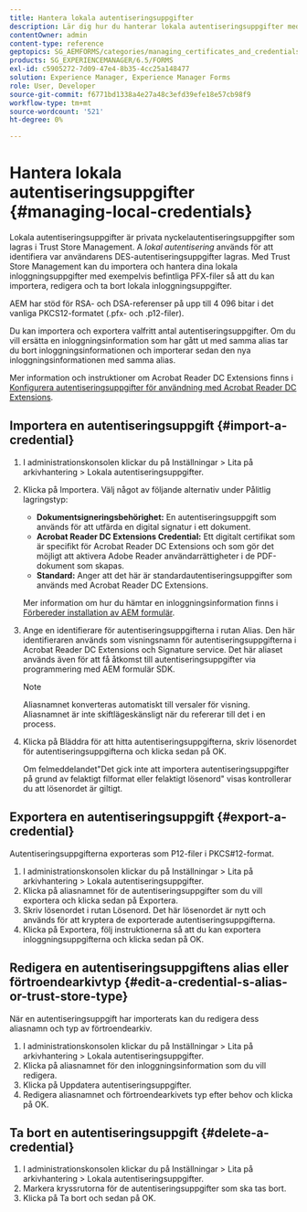```yaml
---
title: Hantera lokala autentiseringsuppgifter
description: Lär dig hur du hanterar lokala autentiseringsuppgifter med pålitlighetslagerhanteringen. AEM formulär har stöd för RSA- och DSA-referenser i PKCS12-standardformulär.
contentOwner: admin
content-type: reference
geptopics: SG_AEMFORMS/categories/managing_certificates_and_credentials
products: SG_EXPERIENCEMANAGER/6.5/FORMS
exl-id: c5905272-7d09-47e4-8b35-4cc25a148477
solution: Experience Manager, Experience Manager Forms
role: User, Developer
source-git-commit: f6771bd1338a4e27a48c3efd39efe18e57cb98f9
workflow-type: tm+mt
source-wordcount: '521'
ht-degree: 0%

---
```


# Hantera lokala autentiseringsuppgifter {#managing-local-credentials}

Lokala autentiseringsuppgifter är privata nyckelautentiseringsuppgifter som lagras i Trust Store Management. A *lokal autentisering* används för att identifiera var användarens DES-autentiseringsuppgifter lagras. Med Trust Store Management kan du importera och hantera dina lokala inloggningsuppgifter med exempelvis befintliga PFX-filer så att du kan importera, redigera och ta bort lokala inloggningsuppgifter.

AEM har stöd för RSA- och DSA-referenser på upp till 4 096 bitar i det vanliga PKCS12-formatet (.pfx- och .p12-filer).

Du kan importera och exportera valfritt antal autentiseringsuppgifter. Om du vill ersätta en inloggningsinformation som har gått ut med samma alias tar du bort inloggningsinformationen och importerar sedan den nya inloggningsinformationen med samma alias.

Mer information och instruktioner om Acrobat Reader DC Extensions finns i [Konfigurera autentiseringsuppgifter för användning med Acrobat Reader DC Extensions](/help/forms/using/admin-help/configuring-credentials-acrobat-reader-dc.md#configuring-credentials-for-use-with-acrobat-reader-dc-extensions).

## Importera en autentiseringsuppgift {#import-a-credential}

1. I administrationskonsolen klickar du på Inställningar > Lita på arkivhantering > Lokala autentiseringsuppgifter.
1. Klicka på Importera. Välj något av följande alternativ under Pålitlig lagringstyp:

   * **Dokumentsigneringsbehörighet:** En autentiseringsuppgift som används för att utfärda en digital signatur i ett dokument.
   * **Acrobat Reader DC Extensions Credential:** Ett digitalt certifikat som är specifikt för Acrobat Reader DC Extensions och som gör det möjligt att aktivera Adobe Reader användarrättigheter i de PDF-dokument som skapas.
   * **Standard:** Anger att det här är standardautentiseringsuppgifter som används med Acrobat Reader DC Extensions.

   Mer information om hur du hämtar en inloggningsinformation finns i [Förbereder installation av AEM formulär](https://helpx.adobe.com/pdf/aem-forms/6-3/prepare-install-single-server.pdf).

1. Ange en identifierare för autentiseringsuppgifterna i rutan Alias. Den här identifieraren används som visningsnamn för autentiseringsuppgifterna i Acrobat Reader DC Extensions och Signature service. Det här aliaset används även för att få åtkomst till autentiseringsuppgifter via programmering med AEM formulär SDK.

   >[!NOTE]
   >
   >Aliasnamnet konverteras automatiskt till versaler för visning. Aliasnamnet är inte skiftlägeskänsligt när du refererar till det i en process.

1. Klicka på Bläddra för att hitta autentiseringsuppgifterna, skriv lösenordet för autentiseringsuppgifterna och klicka sedan på OK.

   Om felmeddelandet&quot;Det gick inte att importera autentiseringsuppgifter på grund av felaktigt filformat eller felaktigt lösenord&quot; visas kontrollerar du att lösenordet är giltigt.

## Exportera en autentiseringsuppgift {#export-a-credential}

Autentiseringsuppgifterna exporteras som P12-filer i PKCS#12-format.

1. I administrationskonsolen klickar du på Inställningar > Lita på arkivhantering > Lokala autentiseringsuppgifter.
1. Klicka på aliasnamnet för de autentiseringsuppgifter som du vill exportera och klicka sedan på Exportera.
1. Skriv lösenordet i rutan Lösenord. Det här lösenordet är nytt och används för att kryptera de exporterade autentiseringsuppgifterna.
1. Klicka på Exportera, följ instruktionerna så att du kan exportera inloggningsuppgifterna och klicka sedan på OK.

## Redigera en autentiseringsuppgiftens alias eller förtroendearkivtyp {#edit-a-credential-s-alias-or-trust-store-type}

När en autentiseringsuppgift har importerats kan du redigera dess aliasnamn och typ av förtroendearkiv.

1. I administrationskonsolen klickar du på Inställningar > Lita på arkivhantering > Lokala autentiseringsuppgifter.
1. Klicka på aliasnamnet för den inloggningsinformation som du vill redigera.
1. Klicka på Uppdatera autentiseringsuppgifter.
1. Redigera aliasnamnet och förtroendearkivets typ efter behov och klicka på OK.

## Ta bort en autentiseringsuppgift {#delete-a-credential}

1. I administrationskonsolen klickar du på Inställningar > Lita på arkivhantering > Lokala autentiseringsuppgifter.
1. Markera kryssrutorna för de autentiseringsuppgifter som ska tas bort.
1. Klicka på Ta bort och sedan på OK.
